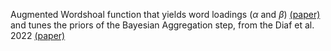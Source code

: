 Augmented Wordshoal function that yields word loadings ($\alpha$ and $\beta$) [(paper)](http://benjaminlauderdale.net/files/papers/2016LauderdaleHerzogPA.pdf) and tunes the priors of the Bayesian Aggregation step, from the Diaf et al. 2022 [(paper)](https://www.sciencedirect.com/science/article/abs/pii/S0176268022000015)
